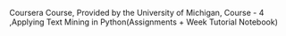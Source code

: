 Coursera Course, Provided by the University of Michigan, Course - 4 ,Applying Text Mining in Python(Assignments + Week Tutorial Notebook)
